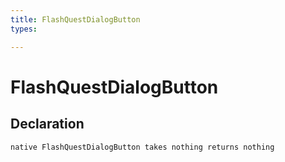 ```yaml
---
title: FlashQuestDialogButton
types:

---
```


# FlashQuestDialogButton

## Declaration

```jass
native FlashQuestDialogButton takes nothing returns nothing
```
